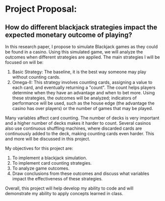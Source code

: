 # Project Proposal: 
## How do different blackjack strategies impact the expected monetary outcome of playing?


In this research paper, I propose to simulate Blackjack games as they could be found in a casino. Using this simulated game, we will analyze the outcomes when different strategies are applied. The main strategies I will be focused on will be:

1. Basic Strategy: The baseline, it is the best way someone may play without counting cards.
2. Omega-II: This strategy involves counting cards, assigning a value to each card, and eventually returning a "count". The count helps players determine when they have an advantage and when to bet more.
Using these strategies, the outcomes will be analyzed; indicators of performance will be used, such as the house edge (the advantage the casino has over players) or the number of games that may be played.

Many variables affect card counting. The number of decks is very important and a higher number of decks makes it harder to count. Several casinos also use continuous shuffling machines, where discarded cards are continuously added to the deck, making counting cards even harder. This and more will be discussed in this project.

My objectives for this project are:

1. To implement a blackjack simulation.
2. To implement card counting strategies.
3. To analyze game outcomes.
4. Draw conclusions from these outcomes and discuss what variables impact the effectiveness of these strategies.

Overall, this project will help develop my ability to code and will demonstrate my ability to apply concepts learned in class.